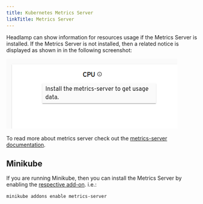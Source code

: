 ```yaml
---
title: Kubernetes Metrics Server
linkTitle: Metrics Server
---
```


Headlamp can show information for resources usage if the Metrics Server is
installed. If the Metrics Server is not installed, then a related notice is
displayed as shown in in the following screenshot:

![screenshot for no-metrics-notice](./no-metrics-server.png)

To read more about metrics server check out the
[metrics-server documentation](https://kubernetes.io/docs/tasks/debug-application-cluster/resource-metrics-pipeline/#metrics-server).

## Minikube

If you are running Minikube, then you can install the Metrics Server by
enabling the
[respective add-on](https://kubernetes.io/docs/tutorials/hello-minikube/#enable-addons). i.e.:

```shell
minikube addons enable metrics-server
```

